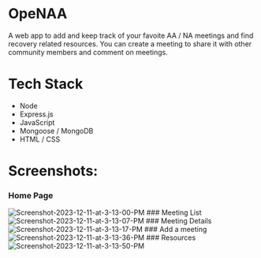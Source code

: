 # OpeNAA

A web app to add and keep track of your favoite AA / NA meetings and find recovery related resources. You can create a meeting to share it with other community members and comment on meetings. 

# Tech Stack
- Node
- Express.js
- JavaScript
- Mongoose / MongoDB
- HTML / CSS

# Screenshots:

### Home Page
<img src="https://i.ibb.co/N3sY6cm/Screenshot-2023-12-11-at-3-13-00-PM.png" alt="Screenshot-2023-12-11-at-3-13-00-PM" border="0">
### Meeting List
<img src="https://i.ibb.co/41tF4Nv/Screenshot-2023-12-11-at-3-13-07-PM.png" alt="Screenshot-2023-12-11-at-3-13-07-PM" border="0">
### Meeting Details
<img src="https://i.ibb.co/rxtTKVX/Screenshot-2023-12-11-at-3-13-17-PM.png" alt="Screenshot-2023-12-11-at-3-13-17-PM" border="0">
### Add a meeting
<img src="https://i.ibb.co/JsJKpRM/Screenshot-2023-12-11-at-3-13-36-PM.png" alt="Screenshot-2023-12-11-at-3-13-36-PM" border="0">
### Resources
<img src="https://i.ibb.co/0CN4h54/Screenshot-2023-12-11-at-3-13-50-PM.png" alt="Screenshot-2023-12-11-at-3-13-50-PM" border="0">